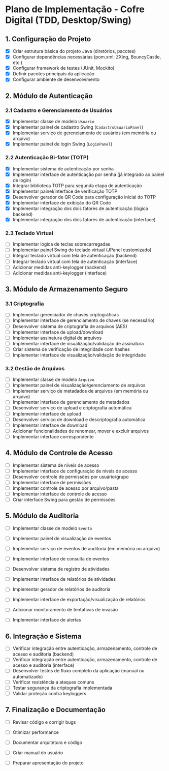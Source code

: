 # Plano de Implementação - Cofre Digital (TDD, Desktop/Swing)

## 1. Configuração do Projeto

- [x] Criar estrutura básica do projeto Java (diretórios, pacotes)
- [x] Configurar dependências necessárias (pom.xml: ZXing, BouncyCastle, etc.)
- [x] Configurar framework de testes (JUnit, Mockito)
- [x] Definir pacotes principais da aplicação
- [x] Configurar ambiente de desenvolvimento

## 2. Módulo de Autenticação

### 2.1 Cadastro e Gerenciamento de Usuários
- [x] Implementar classe de modelo `Usuario`
- [x] Implementar painel de cadastro Swing (`CadastroUsuarioPanel`)
- [x] Implementar serviço de gerenciamento de usuários (em memória ou arquivo)
- [x] Implementar painel de login Swing (`LoginPanel`)

### 2.2 Autenticação Bi-fator (TOTP)
- [x] Implementar sistema de autenticação por senha
- [x] Implementar interface de autenticação por senha (já integrado ao painel de login)
- [x] Integrar biblioteca TOTP para segunda etapa de autenticação
- [x] Implementar painel/interface de verificação TOTP
- [x] Desenvolver gerador de QR Code para configuração inicial do TOTP
- [x] Implementar interface de exibição do QR Code
- [x] Implementar integração dos dois fatores de autenticação (lógica backend)
- [x] Implementar integração dos dois fatores de autenticação (interface)

### 2.3 Teclado Virtual
- [ ] Implementar lógica de teclas sobrecarregadas
- [ ] Implementar painel Swing do teclado virtual (JPanel customizado)
- [ ] Integrar teclado virtual com tela de autenticação (backend)
- [ ] Integrar teclado virtual com tela de autenticação (interface)
- [ ] Adicionar medidas anti-keylogger (backend)
- [ ] Adicionar medidas anti-keylogger (interface)

## 3. Módulo de Armazenamento Seguro

### 3.1 Criptografia
- [ ] Implementar gerenciador de chaves criptográficas
- [ ] Implementar interface de gerenciamento de chaves (se necessário)
- [ ] Desenvolver sistema de criptografia de arquivos (AES)
- [ ] Implementar interface de upload/download
- [ ] Implementar assinatura digital de arquivos
- [ ] Implementar interface de visualização/validação de assinatura
- [ ] Criar sistema de verificação de integridade com hashes
- [ ] Implementar interface de visualização/validação de integridade

### 3.2 Gestão de Arquivos
- [ ] Implementar classe de modelo `Arquivo`
- [ ] Implementar painel de visualização/gerenciamento de arquivos
- [ ] Implementar serviço de metadados de arquivos (em memória ou arquivo)
- [ ] Implementar interface de gerenciamento de metadados
- [ ] Desenvolver serviço de upload e criptografia automática
- [ ] Implementar interface de upload
- [ ] Desenvolver serviço de download e descriptografia automática
- [ ] Implementar interface de download
- [ ] Adicionar funcionalidades de renomear, mover e excluir arquivos
- [ ] Implementar interface correspondente

## 4. Módulo de Controle de Acesso

- [ ] Implementar sistema de níveis de acesso
- [ ] Implementar interface de configuração de níveis de acesso
- [ ] Desenvolver controle de permissões por usuário/grupo
- [ ] Implementar interface de permissões
- [ ] Implementar controle de acesso por arquivo/pasta
- [ ] Implementar interface de controle de acesso
- [ ] Criar interface Swing para gestão de permissões

## 5. Módulo de Auditoria

- [ ] Implementar classe de modelo `Evento`
- [ ] Implementar painel de visualização de eventos
- [ ] Implementar serviço de eventos de auditoria (em memória ou arquivo)
- [ ] Implementar interface de consulta de eventos
- [ ] Desenvolver sistema de registro de atividades
- [ ] Implementar interface de relatórios de atividades
- [ ] Implementar gerador de relatórios de auditoria
- [ ] Implementar interface de exportação/visualização de relatórios
- [ ] Adicionar monitoramento de tentativas de invasão
- [ ] Implementar interface de alertas


## 6. Integração e Sistema

- [ ] Verificar integração entre autenticação, armazenamento, controle de acesso e auditoria (backend)
- [ ] Verificar integração entre autenticação, armazenamento, controle de acesso e auditoria (interface)
- [ ] Desenvolver testes de fluxo completo da aplicação (manual ou automatizado)
- [ ] Verificar resistência a ataques comuns
- [ ] Testar segurança da criptografia implementada
- [ ] Validar proteção contra keyloggers

## 7. Finalização e Documentação

- [ ] Revisar código e corrigir bugs
- [ ] Otimizar performance
- [ ] Documentar arquitetura e código
- [ ] Criar manual do usuário
- [ ] Preparar apresentação do projeto

